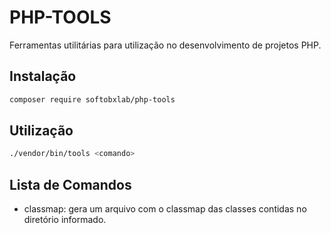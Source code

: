 # PHP-TOOLS

Ferramentas utilitárias para utilização no desenvolvimento de projetos PHP.

## Instalação

```bash
composer require softobxlab/php-tools
```

## Utilização

```bash
./vendor/bin/tools <comando>
```

## Lista de Comandos

* classmap: gera um arquivo com o classmap das classes contidas no diretório informado.
